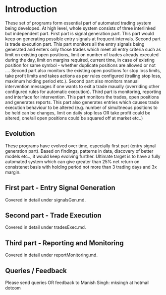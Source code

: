 # Introduction

These set of programs form essential part of automated trading system being developed. At high level, whole system consists of three interlinked but independent part.
First part is signal generation part. This part would keep on generating possible entry signals at frequent intervals.
Second part is trade execution part. This part monitors all the entry signals being generated and enters only those trades which meet all entry criteria such as limit on existing open positions, 
limit on number of trades already executed during the day, limit on margins required, current time, in case of existing position for same symbol - whether duplicate positions are allowed or not ....
Second part also monitors the existing open positions for stop loss limits, take profit limits and takes actions as per rules configured (trailing stop loss, maximum holding period etc.).
Second part also monitors manual intervention messages if one wants to exit a trade maually (overriding other configured rules for automatic execution).
Third part is monitoring, reporting and interface for intervention. This part monitors the trades, open positions and generates reports. This part also generates entries which causes trade execution 
behaviour to be altered (e.g. number of simultneous positions to be held can be changes, limit on daily stop loss OR take profit could be altered, one/all open positions could be squared off at market etc..)
 
## Evolution

These programs have evolved over time, especially first part (entry signal generation part). Based on findings, patterns in data, discovery of better models etc.., it would keep evolving further. 
Ultimate target is to have a fully automated system which can give greater than 25% net return on consistenet basis with holding period not more than 3 trading days and 3x margin.

## First part - Entry Signal Generation

Covered in detail under signalsGen.md.

## Second part - Trade Execution

Covered in detail under tradesExec.md.

## Third part - Reporting and Monitoring

Covered in detail under reportMonitoring.md.

## Queries / Feedback

Please send queries OR feedback to Manish Singh: mksingh at hotmail dotcom